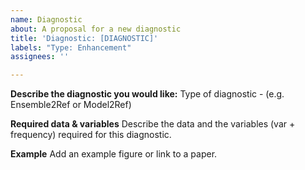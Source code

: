 ```yaml
---
name: Diagnostic
about: A proposal for a new diagnostic
title: 'Diagnostic: [DIAGNOSTIC]'
labels: "Type: Enhancement"
assignees: ''

---
```


**Describe the diagnostic you would like:**
Type of diagnostic - (e.g. Ensemble2Ref or Model2Ref)

**Required data & variables**
Describe the data and the variables (var + frequency) required for this diagnostic.

**Example**
Add an example figure or link to a paper.
